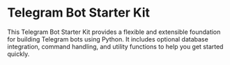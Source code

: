 # Telegram Bot Starter Kit

This Telegram Bot Starter Kit provides a flexible and extensible foundation for building Telegram bots using Python. It includes optional database integration, command handling, and utility functions to help you get started quickly.